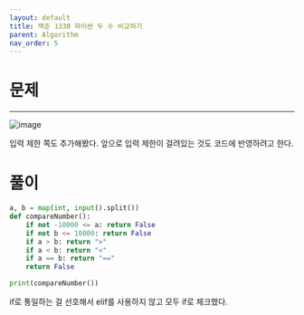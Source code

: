 ```yaml
---
layout: default
title: 백준 1330 파이썬 두 수 비교하기
parent: Algorithm
nav_order: 5
---
```



# 문제

---
![image](https://github.com/cjddn/cjddn.github.io/assets/137849066/ce9d2c1f-0c87-4ac5-8e75-64f7b75f6da3)


입력 제한 쪽도 추가해봤다. 앞으로 입력 제한이 걸려있는 것도 코드에 반영하려고 한다.

# 풀이
```python
a, b = map(int, input().split())
def compareNumber():
    if not -10000 <= a: return False
    if not b <= 10000: return False
    if a > b: return ">"
    if a < b: return "<"
    if a == b: return "=="
    return False

print(compareNumber())
``` 
if로 통일하는 걸 선호해서 elif를 사용하지 않고 모두 if로 체크했다.
